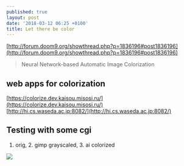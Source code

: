 ```yaml
---
published: true
layout: post
date: '2018-03-12 06:25 +0100'
title: Let there be color
---
```

[http://forum.doom9.org/showthread.php?p=1836196#post1836196](http://forum.doom9.org/showthread.php?p=1836196#post1836196)

> Neural Network-based Automatic Image Colorization

## web apps for colorization

[https://colorize.dev.kaisou.misosi.ru/](https://colorize.dev.kaisou.misosi.ru/)  
[http://hi.cs.waseda.ac.jp:8082/](http://hi.cs.waseda.ac.jp:8082/)

## Testing with some cgi

1. orig, 2. gimp grayscaled, 3. ai colorized

![](https://images.weserv.nl/?url=//cdn.scrot.moe/images/2018/03/12/rocketAIcolorized.jpg)
